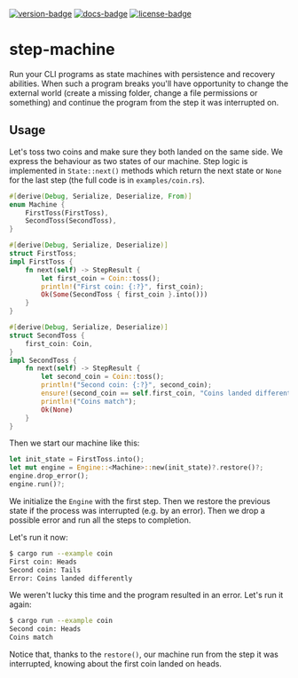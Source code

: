 [![version-badge][]][crate-url]
[![docs-badge][]][docs-url]
[![license-badge][]][crate-url]

# step-machine

Run your CLI programs as state machines with persistence and recovery abilities. When such a
program breaks you'll have opportunity to change the external world (create a missing folder,
change a file permissions or something) and continue the program from the step it was
interrupted on.

## Usage

Let's toss two coins and make sure they both landed on the same side. We express the behaviour
as two states of our machine. Step logic is implemented in `State::next()` methods which
return the next state or `None` for the last step (the full code is in `examples/coin.rs`).
```rust
#[derive(Debug, Serialize, Deserialize, From)]
enum Machine {
    FirstToss(FirstToss),
    SecondToss(SecondToss),
}

#[derive(Debug, Serialize, Deserialize)]
struct FirstToss;
impl FirstToss {
    fn next(self) -> StepResult {
        let first_coin = Coin::toss();
        println!("First coin: {:?}", first_coin);
        Ok(Some(SecondToss { first_coin }.into()))
    }
}

#[derive(Debug, Serialize, Deserialize)]
struct SecondToss {
    first_coin: Coin,
}
impl SecondToss {
    fn next(self) -> StepResult {
        let second_coin = Coin::toss();
        println!("Second coin: {:?}", second_coin);
        ensure!(second_coin == self.first_coin, "Coins landed differently");
        println!("Coins match");
        Ok(None)
    }
}
```

Then we start our machine like this:
```rust
let init_state = FirstToss.into();
let mut engine = Engine::<Machine>::new(init_state)?.restore()?;
engine.drop_error();
engine.run()?;
```
We initialize the `Engine` with the first step. Then we restore the previous state if the
process was interrupted (e.g. by an error). Then we drop a possible error and run all the steps
to completion.

Let's run it now:
```sh
$ cargo run --example coin
First coin: Heads
Second coin: Tails
Error: Coins landed differently
```

We weren't lucky this time and the program resulted in an error. Let's run it again:
```sh
$ cargo run --example coin
Second coin: Heads
Coins match
```

Notice that, thanks to the `restore()`, our machine run from the step it was interrupted,
knowing about the first coin landed on heads.

[version-badge]: https://img.shields.io/crates/v/step-machine.svg
[docs-badge]: https://docs.rs/step-machine/badge.svg
[license-badge]: https://img.shields.io/crates/l/step-machine.svg
[crate-url]: https://crates.io/crates/step-machine
[docs-url]: https://docs.rs/step-machine
